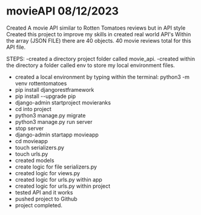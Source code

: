# movieAPI 08/12/2023
Created A movie API similar to Rotten Tomatoes reviews but in API style
Created this project to improve my skills in created real world API's
Within the array (JSON FILE) there are 40 objects.
40 movie reviews total for this API file.

STEPS:
-created a directory project folder called movie_api.
-created within the directory a folder called env to store my local environment files.
- created a local environment by typing within the terminal: python3 -m venv rottentomatoes
- pip install djangorestframework
- pip install --upgrade pip
- django-admin startproject movieranks
- cd into project
- python3 manage.py migrate
- python3 manage.py run server
- stop server
- django-admin startapp movieapp
- cd movieapp
- touch serializers.py
- touch urls.py
- created models
- create logic for file serializers.py
- created logic for views.py
- created logic for urls.py within app
- created logic for urls.py within project
- tested API and it works
- pushed project to Github
- project completed.

